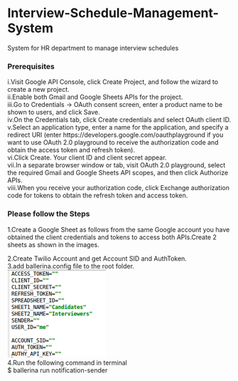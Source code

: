 # Interview-Schedule-Management-System
System for HR department to manage interview schedules
<h3>Prerequisites</h3>
i.Visit Google API Console, click Create Project, and follow the wizard to create a new project.<br>
ii.Enable both Gmail and Google Sheets APIs for the project.<br>
iii.Go to Credentials -> OAuth consent screen, enter a product name to be shown to users, and click Save.<br>
iv.On the Credentials tab, click Create credentials and select OAuth client ID.<br>
v.Select an application type, enter a name for the application, and specify a redirect URI (enter https://developers.google.com/oauthplayground if you want to use OAuth 2.0 playground to receive the authorization code and obtain the access token and refresh token).<br>
vi.Click Create. Your client ID and client secret appear.<br>
vii.In a separate browser window or tab, visit OAuth 2.0 playground, select the required Gmail and Google Sheets API scopes, and then click Authorize APIs.<br>
viii.When you receive your authorization code, click Exchange authorization code for tokens to obtain the refresh token and access token.<br>

<h3>Please follow the Steps</h3>
1.Create a Google Sheet as follows from the same Google account you have obtained the client credentials and tokens to access both APIs.Create 2 sheets as shown in the images.<br>

2.Create Twilio Account and get Account SID and AuthToken.<br>
3.add ballerina.config file to the root folder.<br>
![alt text](https://github.com/LakshanSS/Interview-Schedule-Management-System/blob/master/images/config.png)<br>
4.Run the following command in terminal<br>
$ ballerina run notification-sender

